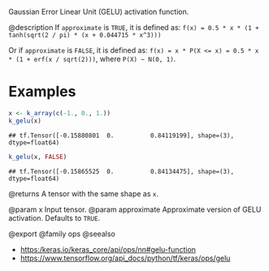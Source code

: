 Gaussian Error Linear Unit (GELU) activation function.

@description
If `approximate` is `TRUE`, it is defined as:
`f(x) = 0.5 * x * (1 + tanh(sqrt(2 / pi) * (x + 0.044715 * x^3)))`

Or if `approximate` is `FALSE`, it is defined as:
`f(x) = x * P(X <= x) = 0.5 * x * (1 + erf(x / sqrt(2)))`,
where `P(X) ~ N(0, 1)`.

# Examples

```r
x <- k_array(c(-1., 0., 1.))
k_gelu(x)
```

```
## tf.Tensor([-0.15880801  0.          0.84119199], shape=(3), dtype=float64)
```

```r
k_gelu(x, FALSE)
```

```
## tf.Tensor([-0.15865525  0.          0.84134475], shape=(3), dtype=float64)
```

@returns
A tensor with the same shape as `x`.

@param x Input tensor.
@param approximate Approximate version of GELU activation. Defaults to `TRUE`.

@export
@family ops
@seealso
+ <https:/keras.io/keras_core/api/ops/nn#gelu-function>
+ <https://www.tensorflow.org/api_docs/python/tf/keras/ops/gelu>
